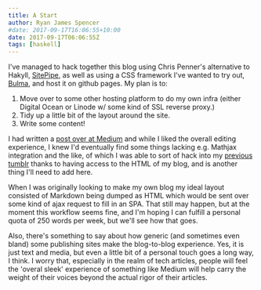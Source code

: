 ```yaml
---
title: A Start
author: Ryan James Spencer
#date: 2017-09-17T16:06:55+10:00
date: 2017-09-17T06:06:55Z
tags: [haskell]
---
```


I've managed to hack together this blog using Chris Penner's alternative to
Hakyll, [SitePipe](https://github.com/ChrisPenner/SitePipe), as well as using a
CSS framework I've wanted to try out, [Bulma](http://bulma.io/), and host it on
github pages. My plan is to:

1. Move over to some other hosting platform to do my own infra (either Digital
   Ocean or Linode w/ some kind of SSL reverse proxy.)
2. Tidy up a little bit of the layout around the site.
3. Write some content!

I had written a [post over at
Medium](https://medium.com/@justanotherdot/sapir-whorf-and-you-f4b45ff2f216)
and while I liked the overall editing experience, I knew I'd eventually find
some things lacking e.g. Mathjax integration and the like, of which I was able
to sort of hack into my [previous tumblr](http://justanotherdot.tumblr.com/)
thanks to having access to the HTML of my blog, and is another thing I'll need
to add here.

When I was originally looking to make my own blog my ideal layout consisted of
Markdown being dumped as HTML which would be sent over some kind of ajax
request to fill in an SPA. That still may happen, but at the moment this
workflow seems fine, and I'm hoping I can fulfill a personal quota of 250 words
per week, but we'll see how that goes.

Also, there's something to say about how generic (and sometimes even bland)
some publishing sites make the blog-to-blog experience. Yes, it is just text
and media, but even a little bit of a personal touch goes a long way, I think.
I worry that, especially in the realm of tech articles, people will feel the
'overal sleek' experience of something like Medium will help carry the weight
of their voices beyond the actual rigor of their articles.
